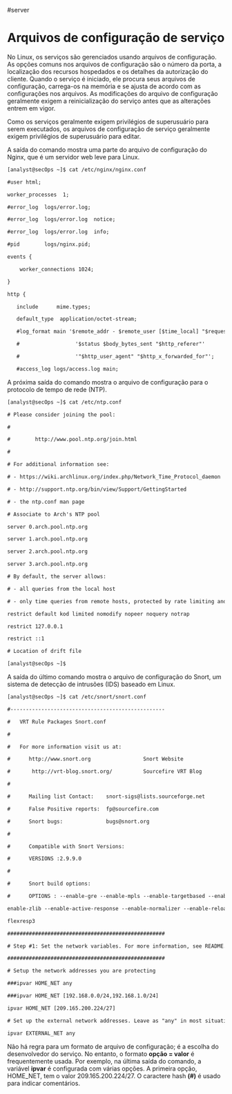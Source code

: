 #server 
# Arquivos de configuração de serviço

No Linux, os serviços são gerenciados usando arquivos de configuração. As opções comuns nos arquivos de configuração são o número da porta, a localização dos recursos hospedados e os detalhes da autorização do cliente. Quando o serviço é iniciado, ele procura seus arquivos de configuração, carrega-os na memória e se ajusta de acordo com as configurações nos arquivos. As modificações do arquivo de configuração geralmente exigem a reinicialização do serviço antes que as alterações entrem em vigor.

Como os serviços geralmente exigem privilégios de superusuário para serem executados, os arquivos de configuração de serviço geralmente exigem privilégios de superusuário para editar.

A saída do comando mostra uma parte do arquivo de configuração do Nginx, que é um servidor web leve para Linux.

```txt
[analyst@secOps ~]$ cat /etc/nginx/nginx.conf

#user html;

worker_processes  1;

#error_log  logs/error.log;

#error_log  logs/error.log  notice;

#error_log  logs/error.log  info;

#pid        logs/nginx.pid;

events {

    worker_connections 1024;

}

http {

   include      mime.types;

   default_type  application/octet-stream;

   #log_format main '$remote_addr - $remote_user [$time_local] "$request"'

   #                  '$status $body_bytes_sent "$http_referer"'

   #                  '"$http_user_agent" "$http_x_forwarded_for"';

   #access_log logs/access.log main;
```

A próxima saída do comando mostra o arquivo de configuração para o protocolo de tempo de rede (NTP).

```txt
[analyst@secOps ~]$ cat /etc/ntp.conf

# Please consider joining the pool:

#

#        http://www.pool.ntp.org/join.html

#

# For additional information see:

# - https://wiki.archlinux.org/index.php/Network_Time_Protocol_daemon

# - http://support.ntp.org/bin/view/Support/GettingStarted

# - the ntp.conf man page

# Associate to Arch's NTP pool

server 0.arch.pool.ntp.org

server 1.arch.pool.ntp.org

server 2.arch.pool.ntp.org

server 3.arch.pool.ntp.org

# By default, the server allows:

# - all queries from the local host

# - only time queries from remote hosts, protected by rate limiting and kod

restrict default kod limited nomodify nopeer noquery notrap

restrict 127.0.0.1

restrict ::1

# Location of drift file

[analyst@secOps ~]$
```

A saída do último comando mostra o arquivo de configuração do Snort, um sistema de detecção de intrusões (IDS) baseado em Linux.

```txt
[analyst@secOps ~]$ cat /etc/snort/snort.conf

#--------------------------------------------------

#   VRT Rule Packages Snort.conf

#

#   For more information visit us at:

#      http://www.snort.org                 Snort Website

#       http://vrt-blog.snort.org/          Sourcefire VRT Blog

#

#      Mailing list Contact:    snort-sigs@lists.sourceforge.net

#      False Positive reports:  fp@sourcefire.com

#      Snort bugs:              bugs@snort.org

#

#      Compatible with Snort Versions:

#      VERSIONS :2.9.9.0

#

#      Snort build options:

#      OPTIONS : --enable-gre --enable-mpls --enable-targetbased --enable-ppm --enable-perfprofiling --

enable-zlib --enable-active-response --enable-normalizer --enable-reload --enable-react --enable-

flexresp3

###################################################

# Step #1: Set the network variables. For more information, see README.variables

###################################################

# Setup the network addresses you are protecting

###ipvar HOME_NET any

###ipvar HOME_NET [192.168.0.0/24,192.168.1.0/24]

ipvar HOME_NET [209.165.200.224/27]

# Set up the external network addresses. Leave as "any" in most situations

ipvar EXTERNAL_NET any
```

Não há regra para um formato de arquivo de configuração; é a escolha do desenvolvedor do serviço. No entanto, o formato **opção = valor** é frequentemente usada. Por exemplo, na última saída do comando, a variável **ipvar** é configurada com várias opções. A primeira opção, HOME_NET, tem o valor 209.165.200.224/27. O caractere hash **(#)** é usado para indicar comentários.






